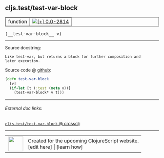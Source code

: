 ## cljs.test/test-var-block



 <table border="1">
<tr>
<td>function</td>
<td><a href="https://github.com/cljsinfo/cljs-api-docs/tree/0.0-2814"><img valign="middle" alt="[+] 0.0-2814" title="Added in 0.0-2814" src="https://img.shields.io/badge/+-0.0--2814-lightgrey.svg"></a> </td>
</tr>
</table>


 <samp>
(__test-var-block__ v)<br>
</samp>

---





Source docstring:

```
Like test-var, but returns a block for further composition and
later execution.
```


Source code @ [github](https://github.com/clojure/clojurescript/blob/r1.7.122/src/main/cljs/cljs/test.cljs#L476-L481):

```clj
(defn test-var-block
  [v]
  (if-let [t (:test (meta v))]
    (test-var-block* v t)))
```

<!--
Repo - tag - source tree - lines:

 <pre>
clojurescript @ r1.7.122
└── src
    └── main
        └── cljs
            └── cljs
                └── <ins>[test.cljs:476-481](https://github.com/clojure/clojurescript/blob/r1.7.122/src/main/cljs/cljs/test.cljs#L476-L481)</ins>
</pre>

-->

---



###### External doc links:

[`cljs.test/test-var-block` @ crossclj](http://crossclj.info/fun/cljs.test.cljs/test-var-block.html)<br>

---

 <table>
<tr><td>
<img valign="middle" align="right" width="48px" src="http://i.imgur.com/Hi20huC.png">
</td><td>
Created for the upcoming ClojureScript website.<br>
[edit here] | [learn how]
</td></tr></table>

[edit here]:https://github.com/cljsinfo/cljs-api-docs/blob/master/cljsdoc/cljs.test/test-var-block.cljsdoc
[learn how]:https://github.com/cljsinfo/cljs-api-docs/wiki/cljsdoc-files

<!--

This information was too distracting to show to readers, but I'll leave it
commented here since it is helpful to:

- pretty-print the data used to generate this document
- and show how to retrieve that data



The API data for this symbol:

```clj
{:ns "cljs.test",
 :name "test-var-block",
 :signature ["[v]"],
 :history [["+" "0.0-2814"]],
 :type "function",
 :full-name-encode "cljs.test/test-var-block",
 :source {:code "(defn test-var-block\n  [v]\n  (if-let [t (:test (meta v))]\n    (test-var-block* v t)))",
          :title "Source code",
          :repo "clojurescript",
          :tag "r1.7.122",
          :filename "src/main/cljs/cljs/test.cljs",
          :lines [476 481]},
 :full-name "cljs.test/test-var-block",
 :docstring "Like test-var, but returns a block for further composition and\nlater execution."}

```

Retrieve the API data for this symbol:

```clj
;; from Clojure REPL
(require '[clojure.edn :as edn])
(-> (slurp "https://raw.githubusercontent.com/cljsinfo/cljs-api-docs/catalog/cljs-api.edn")
    (edn/read-string)
    (get-in [:symbols "cljs.test/test-var-block"]))
```

-->
